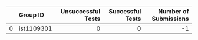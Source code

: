 |    | Group ID   |   Unsuccessful Tests |   Successful Tests |   Number of Submissions |
|---:|:-----------|---------------------:|-------------------:|------------------------:|
|  0 | ist1109301 |                    0 |                  0 |                      -1 |